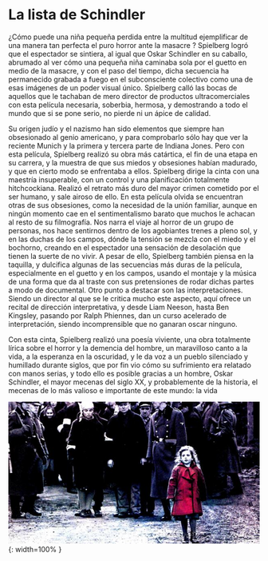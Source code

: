 # La lista de Schindler

¿Cómo puede una niña pequeña perdida entre la multitud ejemplificar de una manera tan perfecta el puro horror ante la masacre ? Spielberg logró que el espectador se sintiera, al igual que Oskar Schindler en su caballo, abrumado al ver cómo una pequeña niña caminaba sola por el guetto en medio de la masacre, y con el paso del tiempo, dicha secuencia ha permanecido grabada a fuego en el subconsciente colectivo como una de esas imágenes de un poder visual único. Spielberg calló las bocas de aquellos que le tachaban de mero director de productos ultracomerciales con esta película necesaria, soberbia, hermosa, y demostrando a todo el mundo que si se pone serio, no pierde ni un ápice de calidad.

Su origen judío y el nazismo han sido elementos que siempre han obsesionado al genio americano, y para comprobarlo sólo hay que ver la reciente Munich y la primera y tercera parte de Indiana Jones. Pero con esta película, Spielberg realizó su obra más catártica, el fin de una etapa en su carrera, y la muestra de que sus miedos y obsesiones habían madurado, y que en cierto modo se enfrentaba a ellos. Spielberg dirige la cinta con una maestría insuperable, con un control y una planificación totalmente hitchcockiana. Realizó el retrato más duro del mayor crimen cometido por el ser humano, y sale airoso de ello. En esta película olvida se encuentran otras de sus obsesiones, como la necesidad de la unión familiar, aunque en ningún momento cae en el sentimentalismo barato que muchos le achacan al resto de su filmografía. Nos narra el viaje al horror de un grupo de personas, nos hace sentirnos dentro de los agobiantes trenes a pleno sol, y en las duchas de los campos, dónde la tensión se mezcla con el miedo y el bochorno, creando en el espectador una sensación de desolación que tienen la suerte de no vivir. A pesar de ello, Spielberg también piensa en la taquilla, y dulcifica algunas de las secuencias más duras de la película, especialmente en el guetto y en los campos, usando el montaje y la música de una forma que da al traste con sus pretensiones de rodar dichas partes a modo de documental. Otro punto a destacar son las interpretaciones. Siendo un director al que se le critica mucho este aspecto, aquí ofrece un recital de dirección interpretativa, y desde Liam Neeson, hasta Ben Kingsley, pasando por Ralph Phiennes, dan un curso acelerado de interpretación, siendo incomprensible que no ganaran oscar ninguno.

Con esta cinta, Spielberg realizó una poesía viviente, una obra totalmente lírica sobre el horror y la demencia del hombre, un maravilloso canto a la vida, a la esperanza en la oscuridad, y le da voz a un pueblo silenciado y humillado durante siglos, que por fin vio cómo su sufrimiento era relatado con manos serias, y todo ello es posible gracias a un hombre, Oskar Schindler, el mayor mecenas del siglo XX, y probablemente de la historia, el mecenas de lo más valioso e importante de este mundo: la vida

![Lista de Schindler](./img/lista.jpg){: width=100% }
